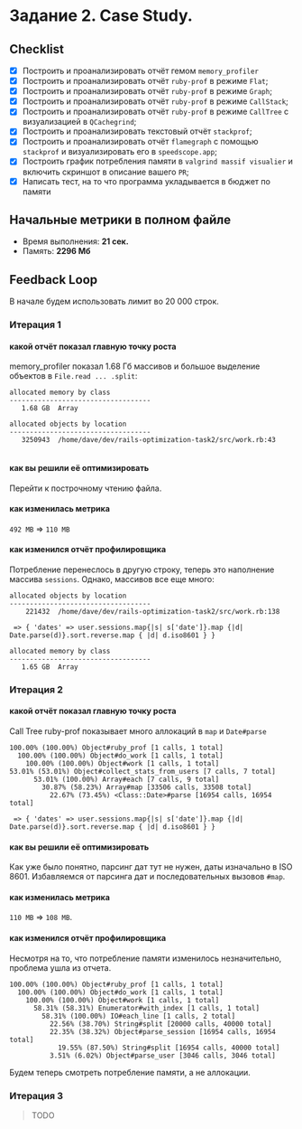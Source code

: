 # Задание 2. Case Study.

## Checklist
- [x] Построить и проанализировать отчёт гемом `memory_profiler`
- [x] Построить и проанализировать отчёт `ruby-prof` в режиме `Flat`;
- [x] Построить и проанализировать отчёт `ruby-prof` в режиме `Graph`;
- [x] Построить и проанализировать отчёт `ruby-prof` в режиме `CallStack`;
- [x] Построить и проанализировать отчёт `ruby-prof` в режиме `CallTree` c визуализацией в `QCachegrind`;
- [x] Построить и проанализировать текстовый отчёт `stackprof`;
- [x] Построить и проанализировать отчёт `flamegraph` с помощью `stackprof` и визуализировать его в `speedscope.app`;
- [x] Построить график потребления памяти в `valgrind massif visualier` и включить скриншот в описание вашего `PR`;
- [x] Написать тест, на то что программа укладывается в бюджет по памяти

## Начальные метрики в полном файле
* Время выполнения: **21 сек.** 
* Память: **2296 Мб**


## Feedback Loop

В начале будем использовать лимит во 20 000 строк.

### Итерация 1
#### какой отчёт показал главную точку роста
memory_profiler показал 1.68 Гб массивов и большое выделение объектов в `File.read ... .split`:
```
allocated memory by class
-----------------------------------
   1.68 GB  Array

allocated objects by location
-----------------------------------
   3250943  /home/dave/dev/rails-optimization-task2/src/work.rb:43
   
```
#### как вы решили её оптимизировать
Перейти к построчному чтению файла.
#### как изменилась метрика
`492 MB` => `110 MB`
#### как изменился отчёт профилировщика
Потребление перенеслось в другую строку, теперь это наполнение массива `sessions`. Однако, массивов все еще много:
```
allocated objects by location
-----------------------------------
    221432  /home/dave/dev/rails-optimization-task2/src/work.rb:138

 => { 'dates' => user.sessions.map{|s| s['date']}.map {|d| Date.parse(d)}.sort.reverse.map { |d| d.iso8601 } }

allocated memory by class
-----------------------------------
   1.65 GB  Array
```

### Итерация 2
#### какой отчёт показал главную точку роста
Call Tree ruby-prof показывает много аллокаций в `map` и `Date#parse` 
```
100.00% (100.00%) Object#ruby_prof [1 calls, 1 total]
  100.00% (100.00%) Object#do_work [1 calls, 1 total]
    100.00% (100.00%) Object#work [1 calls, 1 total]
53.01% (53.01%) Object#collect_stats_from_users [7 calls, 7 total]
      53.01% (100.00%) Array#each [7 calls, 9 total]
        30.87% (58.23%) Array#map [33506 calls, 33508 total]
          22.67% (73.45%) <Class::Date>#parse [16954 calls, 16954 total]
          
 => { 'dates' => user.sessions.map{|s| s['date']}.map {|d| Date.parse(d)}.sort.reverse.map { |d| d.iso8601 } }
```
#### как вы решили её оптимизировать
Как уже было понятно, парсинг дат тут не нужен, даты изначально в ISO 8601. Избавляемся от парсинга дат и последовательных вызовов `#map`.
#### как изменилась метрика
`110 MB` => `108 MB`. 
#### как изменился отчёт профилировщика
Несмотря на то, что потребление памяти изменилось незначительно, проблема ушла из отчета. 
```
100.00% (100.00%) Object#ruby_prof [1 calls, 1 total]
  100.00% (100.00%) Object#do_work [1 calls, 1 total]
    100.00% (100.00%) Object#work [1 calls, 1 total]
      58.31% (58.31%) Enumerator#with_index [1 calls, 1 total]
        58.31% (100.00%) IO#each_line [1 calls, 2 total]
          22.56% (38.70%) String#split [20000 calls, 40000 total]
          22.35% (38.32%) Object#parse_session [16954 calls, 16954 total]
            19.55% (87.50%) String#split [16954 calls, 40000 total]
          3.51% (6.02%) Object#parse_user [3046 calls, 3046 total]
```
Будем теперь смотреть потребление памяти, а не аллокации.

### Итерация 3

> TODO
